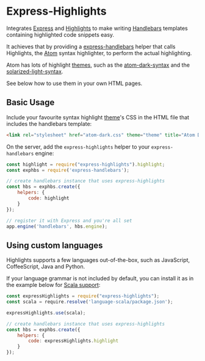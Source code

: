 # Express-Highlights

Integrates [Express](https://www.npmjs.com/package/express) and [Highlights](https://www.npmjs.com/package/highlights)
to make writing [Handlebars](https://www.npmjs.com/package/handlebars) templates containing highlighted code snippets easy.

It achieves that by providing a [express-handlebars](https://www.npmjs.com/package/express-handlebars) helper that calls
Highlights, the [Atom](https://atom.io) syntax highlighter, to perform the actual highlighting.

Atom has lots of highlight [themes](http://atom.github.io/highlights/examples/), 
such as the [atom-dark-syntax](https://github.com/atom/atom-dark-syntax) and the
[solarized-light-syntax](https://github.com/atom/solarized-light-syntax).

See below how to use them in your own HTML pages.

## Basic Usage

Include your favourite syntax highlight [theme](http://atom.github.io/highlights/examples/)'s CSS in the
HTML file that includes the handlebars template:

```html
<link rel="stylesheet" href="atom-dark.css" theme="theme" title="Atom Dark">
```

On the server, add the `express-highlights` helper to your `express-handlebars` engine:

```js
const highlight = require("express-highlights").highlight;
const exphbs = require('express-handlebars');

// create handlebars instance that uses express-highlights
const hbs = exphbs.create({
    helpers: {
        code: highlight
    }
});

// register it with Express and you're all set
app.engine('handlebars', hbs.engine);
```

## Using custom languages

Highlights supports a few languages out-of-the-box, such as JavaScript, CoffeeScript, Java and Python.

If your language grammar is not included by default, you can install it as in the example below for 
[Scala support](https://www.npmjs.com/package/language-scala):

```js
const expressHighlights = require("express-highlights");
const scala = require.resolve('language-scala/package.json');

expressHighlights.use(scala);

// create handlebars instance that uses express-highlights
const hbs = exphbs.create({
    helpers: {
        code: expressHighlights.highlight
    }
});
```
